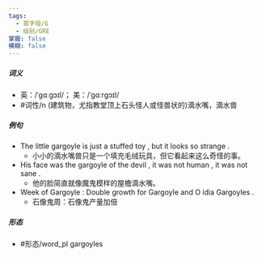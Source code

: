 ```yaml
---
tags:
  - 首字母/G
  - 级别/GRE
掌握: false
模糊: false
---
```

##### 词义
- 英：/ˈɡɑːɡɔɪl/； 美：/ˈɡɑːrɡɔɪl/
- #词性/n  (建筑物，尤指教堂顶上石头怪人或怪兽状的)滴水嘴，滴水兽
##### 例句
- The little gargoyle is just a stuffed toy , but it looks so strange .
	- 小小的滴水嘴兽只是一个填充毛绒玩具，但它看起来这么奇怪的事。
- His face was the gargoyle of the devil , it was not human , it was not sane .
	- 他的脸简直就像魔鬼模样的屋檐滴水嘴。
- Week of Gargoyle : Double growth for Gargoyle and O idia Gargoyles .
	- 石像鬼周：石像鬼产量加倍
##### 形态
- #形态/word_pl gargoyles
